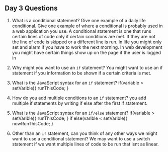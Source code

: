 ## Day 3 Questions

1. What is a conditional statement? Give one example of a daily life conditional. Give one example of where a conditional is probably used in a web application you use. A conditional statement is one that runs certain lines of code only if certain
conditions are met. If they are not the line of code is skipped or a different line is run. In life you might only set and alarm
if you have to work the next morning. In web development you might have certain things show up on the page if the user is logged in

2. Why might you want to use an `if` statement?
You might want to use an if statement if you information to be shown if a certain criteria is met.
3. What is the JavaScript syntax for an `if` statement?
if(variable > setVarible){
  runThisCode;
}
4. How do you add multiple conditions to an `if` statement?
you add multiple if statements by writing if else after the first if statement.
5. What is the JavaScript syntax for an `if/else` statement?
if(variable > setVarible){
  runThisCode;
} if else(varible < setVarible){
  nowRunThisCode;
}

6. Other than an `if` statement, can you think of any other ways we might want to use a conditional statement?
We may want to use a switch statement if we want multiple lines of code to be run that isnt as linear.  

